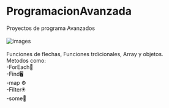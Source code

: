 # ProgramacionAvanzada
Proyectos de programa Avanzados
<br>
<br>
![images](https://user-images.githubusercontent.com/89555929/220243181-cbaa4659-8ca5-4afc-81db-a8d6ebcb9669.jpg)
<br>
<br>
Funciones de flechas, Funciones trdicionales, Array y objetos.
<br>
Metodos como:
<br>
-ForEach🧨
<br>
-Find🖥
<br>
-map ⚙
<br>
-Filter🖲
<br>
-some🧮
